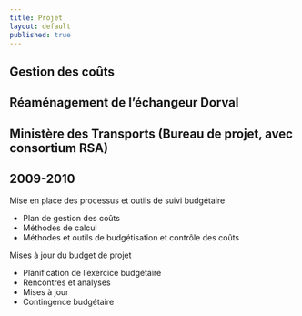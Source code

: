 ```yaml
---
title: Projet
layout: default
published: true
---
```

## Gestion des coûts
## Réaménagement de l’échangeur Dorval
## Ministère des Transports (Bureau de projet, avec consortium RSA)
## 2009-2010

Mise en place des processus et outils de suivi budgétaire
- Plan de gestion des coûts
- Méthodes de calcul
- Méthodes et outils de budgétisation et contrôle des coûts

Mises à jour du budget de projet
- Planification de l’exercice budgétaire
- Rencontres et analyses
- Mises à jour
- Contingence budgétaire
